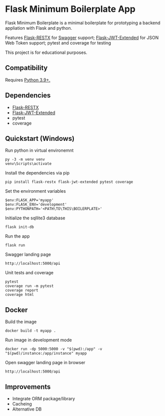 # Flask Minimum Boilerplate App

Flask Minimum Boilerplate is a minimal boilerplate for prototyping a backend appliation with Flask and python.

Features [Flask-RESTX](https://github.com/python-restx/flask-restx) for [Swagger](https://swagger.io/) support; [Flask-JWT-Extended](https://flask-jwt-extended.readthedocs.io/en/stable/) for JSON Web Token support; pytest and coverage for testing

This project is for educational purposes.

## Compatibility

Requires [Python 3.9+.](https://www.python.org/)

## Dependencies

- [Flask-RESTX](https://github.com/python-restx/flask-restx)
- [Flask-JWT-Extended](https://flask-jwt-extended.readthedocs.io/en/stable/)
- pytest
- coverage

## Quickstart (Windows)

Run python in virtual environemnt

```console
py -3 -m venv venv
venv\Scripts\activate
```

Install the dependencies via pip

```console
pip install flask-restx flask-jwt-extended pytest coverage
```

Set the environment variables

```console
$env:FLASK_APP='myapp'
$env:FLASK_ENV='development'
$env:PYTHONPATH='<PATH\TO\THIS\BOILERPLATE>'
```

Initialize the sqllite3 database

```console
flask init-db
```

Run the app

```console
flask run
```

Swagger landing page

```
http://localhost:5000/api
```

Unit tests and coverage

```console
pytest
coverage run -m pytest
coverage report
coverage html
```

## Docker

Build the image

```console
docker build -t myapp .
```

Run image in development mode

```console
docker run -dp 5000:5000 -v "$(pwd):/app" -v "$(pwd)/instance:/app/instance" myapp
```

Open swagger landing page in browser

```
http://localhost:5000/api
```

## Improvements

- Integrate ORM package/library
- Cacheing
- Alternative DB
